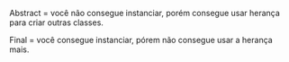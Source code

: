 Abstract = você não consegue instanciar, porém consegue usar herança para criar outras classes.

Final = você consegue instanciar, pórem não consegue usar a herança mais.